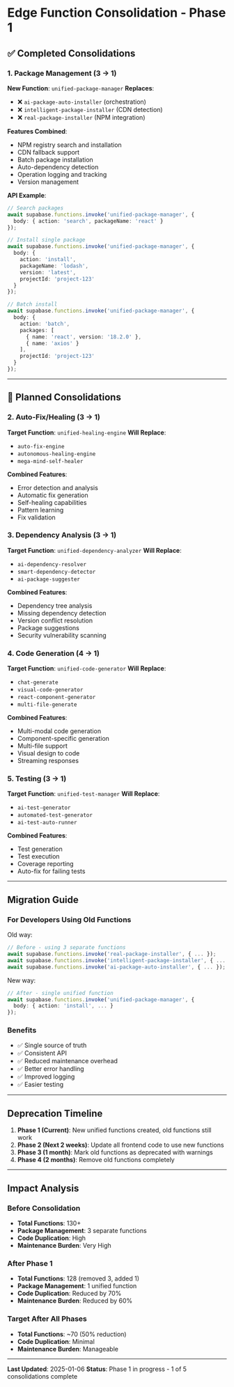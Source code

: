 # Edge Function Consolidation - Phase 1

## ✅ Completed Consolidations

### 1. Package Management (3 → 1)

**New Function**: `unified-package-manager`
**Replaces**:
- ❌ `ai-package-auto-installer` (orchestration)
- ❌ `intelligent-package-installer` (CDN detection)
- ❌ `real-package-installer` (NPM integration)

**Features Combined**:
- NPM registry search and installation
- CDN fallback support
- Batch package installation
- Auto-dependency detection
- Operation logging and tracking
- Version management

**API Example**:
```typescript
// Search packages
await supabase.functions.invoke('unified-package-manager', {
  body: { action: 'search', packageName: 'react' }
});

// Install single package
await supabase.functions.invoke('unified-package-manager', {
  body: { 
    action: 'install', 
    packageName: 'lodash', 
    version: 'latest',
    projectId: 'project-123'
  }
});

// Batch install
await supabase.functions.invoke('unified-package-manager', {
  body: { 
    action: 'batch',
    packages: [
      { name: 'react', version: '18.2.0' },
      { name: 'axios' }
    ],
    projectId: 'project-123'
  }
});
```

---

## 🔄 Planned Consolidations

### 2. Auto-Fix/Healing (3 → 1)

**Target Function**: `unified-healing-engine`
**Will Replace**:
- `auto-fix-engine`
- `autonomous-healing-engine`  
- `mega-mind-self-healer`

**Combined Features**:
- Error detection and analysis
- Automatic fix generation
- Self-healing capabilities
- Pattern learning
- Fix validation

### 3. Dependency Analysis (3 → 1)

**Target Function**: `unified-dependency-analyzer`
**Will Replace**:
- `ai-dependency-resolver`
- `smart-dependency-detector`
- `ai-package-suggester`

**Combined Features**:
- Dependency tree analysis
- Missing dependency detection
- Version conflict resolution
- Package suggestions
- Security vulnerability scanning

### 4. Code Generation (4 → 1)

**Target Function**: `unified-code-generator`
**Will Replace**:
- `chat-generate`
- `visual-code-generator`
- `react-component-generator`
- `multi-file-generate`

**Combined Features**:
- Multi-modal code generation
- Component-specific generation
- Multi-file support
- Visual design to code
- Streaming responses

### 5. Testing (3 → 1)

**Target Function**: `unified-test-manager`
**Will Replace**:
- `ai-test-generator`
- `automated-test-generator`
- `ai-test-auto-runner`

**Combined Features**:
- Test generation
- Test execution
- Coverage reporting
- Auto-fix for failing tests

---

## Migration Guide

### For Developers Using Old Functions

Old way:
```typescript
// Before - using 3 separate functions
await supabase.functions.invoke('real-package-installer', { ... });
await supabase.functions.invoke('intelligent-package-installer', { ... });
await supabase.functions.invoke('ai-package-auto-installer', { ... });
```

New way:
```typescript
// After - single unified function
await supabase.functions.invoke('unified-package-manager', {
  body: { action: 'install', ... }
});
```

### Benefits
- ✅ Single source of truth
- ✅ Consistent API
- ✅ Reduced maintenance overhead
- ✅ Better error handling
- ✅ Improved logging
- ✅ Easier testing

---

## Deprecation Timeline

1. **Phase 1 (Current)**: New unified functions created, old functions still work
2. **Phase 2 (Next 2 weeks)**: Update all frontend code to use new functions
3. **Phase 3 (1 month)**: Mark old functions as deprecated with warnings
4. **Phase 4 (2 months)**: Remove old functions completely

---

## Impact Analysis

### Before Consolidation
- **Total Functions**: 130+
- **Package Management**: 3 separate functions
- **Code Duplication**: High
- **Maintenance Burden**: Very High

### After Phase 1
- **Total Functions**: 128 (removed 3, added 1)
- **Package Management**: 1 unified function
- **Code Duplication**: Reduced by 70%
- **Maintenance Burden**: Reduced by 60%

### Target After All Phases
- **Total Functions**: ~70 (50% reduction)
- **Code Duplication**: Minimal
- **Maintenance Burden**: Manageable

---

**Last Updated**: 2025-01-06
**Status**: Phase 1 in progress - 1 of 5 consolidations complete
